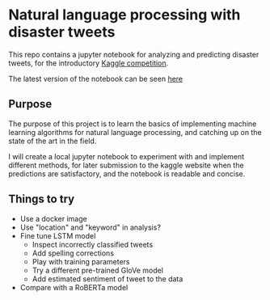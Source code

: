 # Natural language processing with disaster tweets

This repo contains a jupyter notebook for analyzing and predicting disaster tweets, for the introductory
[Kaggle competition](https://www.kaggle.com/c/nlp-getting-started).

The latest version of the notebook can be seen [here](https://htmlpreview.github.io/?https://github.com/Orenjonas/natural_language_processing_with_disaster_tweets/blob/main/nlp_with_disaster_tweets.html) 

## Purpose
The purpose of this project is to learn the basics of implementing machine learning algorithms for natural
language processing, and catching up on the state of the art in the field.

I will create a local jupyter notebook to experiment with and implement different methods, for later
submission to the kaggle website when the predictions are satisfactory, and the notebook is readable and concise.

## Things to try
- Use a docker image
- Use "location" and "keyword" in analysis?
- Fine tune LSTM model
    - Inspect incorrectly classified tweets
    - Add spelling corrections
    - Play with training parameters
    - Try a different pre-trained GloVe model
    - Add estimated sentiment of tweet to the data
- Compare with a RoBERTa model
